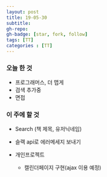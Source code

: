 ```yaml
---
layout: post
title: 19-05-30
subtitle: 
gh-repo: 
gh-badge: [star, fork, follow]
tags: [TT]
categories : [TT]
---
```


### 오늘 한 것 
- 프로그래머스, 더 맵게
- 검색 추가중
- 면접 

### 이 주에 할 것

- Search (책 제목, 유저닉네임)
- 슬랙 api로 에러메세지 보내기

- 개인프로젝트
    - 캘린더페이지 구현(ajax 이용 예정)